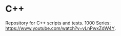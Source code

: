 # C++ 

Repository for C++ scripts and tests.
1000 Series: https://www.youtube.com/watch?v=vLnPwxZdW4Y.